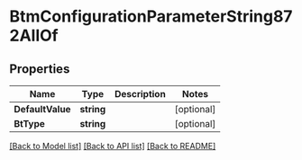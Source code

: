 # BtmConfigurationParameterString872AllOf

## Properties

Name | Type | Description | Notes
------------ | ------------- | ------------- | -------------
**DefaultValue** | **string** |  | [optional] 
**BtType** | **string** |  | [optional] 

[[Back to Model list]](../README.md#documentation-for-models) [[Back to API list]](../README.md#documentation-for-api-endpoints) [[Back to README]](../README.md)


